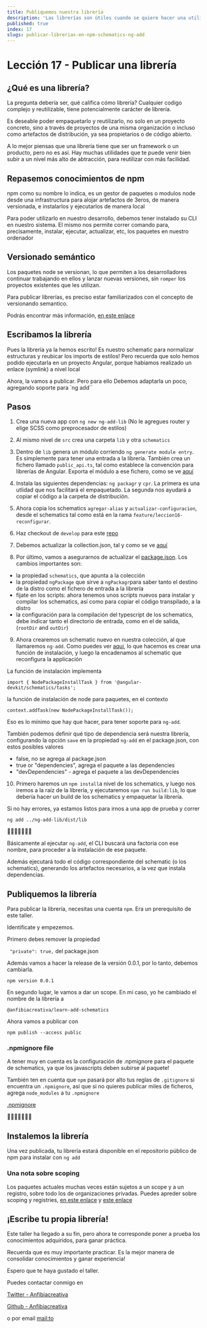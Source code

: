 ```yaml
---
title: Publiquemos nuestra librería
description: 'Las librerías son útiles cuando se quiere hacer una utilidad accessible a otros, o para instalar facilmente'
published: true
index: 17
slugs: publicar-librerias-en-npm-schematics-ng-add
---
```


# Lección 17 - Publicar una librería

## ¿Qué es una librería?

 La pregunta debería ser, qué califica cómo librería? Cualquier codigo complejo y reutilizable, tiene potencialmente carácter de librería. 

 Es deseable poder empaquetarlo y reutilizarlo, no solo en un proyecto concreto, sino a través de proyectos de una misma organización o incluso como artefactos de distribución, ya sea propietarios o de código abierto.

 A lo mejor piensas que una librería tiene que ser un framework o un producto, pero no es así. Hay muchas utilidades que te puede venir bien subir a un nivel más alto de abtracción, para reutilizar con más facilidad.

 ## Repasemos conocimientos de npm

 npm como su nombre lo indica, es un gestor de paquetes o modulos node desde una infrastructura para alojar artefactos de 3eros, de manera versionada, e instalarlos y ejecutarlos de manera local

 Para poder utilizarlo en nuestro desarrollo, debemos tener instalado su CLI en nuestro sistema. El mismo nos permite correr comando para, precisamente, instalar, ejecutar, actualizar, etc, los paquetes en nuestro ordenador

 ## Versionado semántico

 Los paquetes node se versionan, lo que permiten a los desarrolladores continuar trabajando en ellos y lanzar nuevas versiones, sin `romper` los proyectos existentes que les utilizan. 

 Para publicar librerías, es preciso estar familiarizados con el concepto de versionando semantico.

 Podrás encontrar más información, [en este enlace](https://semver.org/lang/es/)

 ## Escribamos la librería
 
Pues la librería ya la hemos escrito! Es nuestro schematic para normalizar estructuras y reubicar los imports de estilos! Pero recuerda que solo hemos podido ejecutarla en un proyecto Angular, porque habiamos realizado un enlace (symlink) a nivel local

Ahora, la vamos a publicar. Pero para ello Debemos adaptarla un poco, agregando soporte para `ng add``

## Pasos

1. Crea una nueva app con
```ng new ng-add-lib``` 
(No le agregues router y elige SCSS como preprocesador de estilos)

2. Al mismo nivel de `src` crea una carpeta `lib` y otra `schematics`

3. Dentro de `lib` genera un módulo corriendo `ng generate module entry`. Es simplemente para tener una entrada a la librería. También crea un fichero llamado `public_api.ts`, tal como establece la convención para librerías de Angular. Exporta el módulo a ese fichero, como se ve [aquí](https://github.com/anfibiacreativa/ng-add-lib/blob/develop/lib/public_api.ts)

4. Instala las siguientes dependencias: `ng packagr` y `cpr`. La primera es una utlidad que nos facilitará el empaquetado. La segunda nos ayudará a copiar el código a la carpeta de distribución.

5. Ahora copia los schematics `agregar-alias` y `actualizar-configuracion`, desde el schematics tal como está en la rama `feature/leccion16-reconfigurar`.

6. Haz checkout de `develop` para este [repo](https://github.com/anfibiacreativa/ng-add-lib)

7. Debemos actualizar la collection.json, tal y como se ve [aquí](https://github.com/anfibiacreativa/ng-add-lib/blob/develop/schematics/src/collection.json)

8. Por último, vamos a asegurarnos de actualizar el [package.json](https://github.com/anfibiacreativa/ng-add-lib/blob/develop/package.json). Los cambios importantes son:

- la propiedad `schematics`, que apunta a la colección
- la propiedad `ngPackage` que sirve a `ngPackagr`para saber tanto el destino de la distro como el fichero de entrada a la librería
- fijate en los scripts: ahora tenemos unos scripts nuevos para instalar y compilar los schematics, así como para copiar el código transpilado, a la distro
- la configuración para la compilación del typescript de los schematics, debe indicar tanto el directorio de entrada, como en el de salida, (`rootDir` and `outDir`)



9. Ahora crearemos un schematic nuevo en nuestra colección, al que llamaremos `ng-add`. Como puedes ver [aqui](https://github.com/anfibiacreativa/ng-add-lib/blob/develop/schematics/src/ng-add/index.ts), lo que hacemos es crear una función de instalación, y luego la encadenamos al schematic que reconfigura la applicación

La función de instalación implementa 

```import { NodePackageInstallTask } from '@angular-devkit/schematics/tasks';```

la función de instalación de node para paquetes, en el contexto

```context.addTask(new NodePackageInstallTask());```

Eso es lo mínimo que hay que hacer, para tener soporte para `ng-add`.

También podemos definir qué tipo de dependencia será nuestra librería, configurando la opción `save` en la propiedad `ng-add` en el package.json, con estos posibles valores

- false,  no se agrega al package.json
- true or "dependencies",  agrega el paquete a las dependencies
- "devDependencies" - agrega el paquete a las devDependencies


10. Primero haremos un `npm install`a nivel de los schematics, y luego nos iremos a la raíz de la librería, y ejecutaremos `npm run build:lib`, lo que debería hacer un build de los schematics y empaquetar la librería.

Si no hay errores, ya estamos listos para irnos a una app de prueba y correr 

```ng add ../ng-add-lib/dist/lib```

🌟🌟🌟🌟🌟🌟🌟

Básicamente al ejecutar `ng-add`, el CLI buscará una factoria con ese nombre, para proceder a la instalación de ese paquete.

Además ejecutará todo el código correspondiente del schematic (o los schematics), generando los artefactos necesarios, a la vez que instala dependencias.

## Publiquemos la librería

Para publicar la librería, necesitas una cuenta `npm`. Era un prerequisito de este taller. 

Identificate y empezemos.

Primero debes remover la propiedad 

``` "private": true,```
del package.json

Además vamos a hacer la release de la versión 0.0.1, por lo tanto, debemos cambiarla.

```npm version 0.0.1```

En segundo lugar, le vamos a dar un scope. En mi caso, yo he cambiado el nombre de la librería a

`@anfibiacreativa/learn-add-schematics`

Ahora vamos a publicar con

`npm publish --access public`

### .npmignore file

A tener muy en cuenta es la configuración de .npmignore para el paquete de schematics, ya que los javascripts deben subirse al paquete!

También ten en cuenta que `npm` pasará por alto tus reglas de `.gitignore` si encuentra un `.npmignore`, así que si no quieres publicar miles de ficheros, agrega `node_modules` a tu `.npmignore`

[.npmignore](https://github.com/anfibiacreativa/ng-add-lib/blob/develop/schematics/.npmignore)

🌟🌟🌟🌟🌟🌟🌟

## Instalemos la librería

Una vez publicada, tu librería estará disponible en el repositorio público de npm para instalar con `ng add`

### Una nota sobre scoping

Los paquetes actuales muchas veces están sujetos a un scope y a un registro, sobre todo los de organizaciones privadas. Puedes apreder sobre scoping y registries, [en este enlace](https://docs.npmjs.com/about-scopes) y [este enlace](https://docs.npmjs.com/using-npm/registry.html)

## ¡Escribe tu propia librería!

Este taller ha llegado a su fin, pero ahora te corresponde poner a prueba los conocimientos adquiridos, para ganar práctica.

Recuerda que es muy importante practicar. Es la mejor manera de consolidar conocimientos y ganar experiencia!

Espero que te haya gustado el taller.

Puedes contactar conmigo en

[Twitter - Anfibiacreativa](https://www.twitter.com/anfibiacreativa)

[Github - Anfibiacreativa](https://www.github.com/anfibiacreativa)

o por email [mail:to](nataliafrontend@gmail.com)